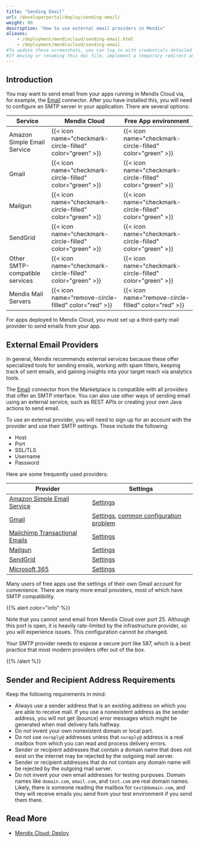 ```yaml
---
title: "Sending Email"
url: /developerportal/deploy/sending-email/
weight: 90
description: "How to use external email providers in Mendix"
aliases:
    - /deployment/mendixcloud/sending-email.html
    - /deployment/mendixcloud/sending-email
#To update these screenshots, you can log in with credentials detailed in How to Update Screenshots Using Team Apps.
#If moving or renaming this doc file, implement a temporary redirect and let the respective team know they should update the URL in the product. See Mapping to Products for more details.
---
```


## Introduction

You may want to send email from your apps running in Mendix Cloud via, for example, the [Email](/appstore/modules/email-connector/) connector. After you have installed this, you will need to configure an SMTP server in your application. There are several options:

| Service                        | Mendix Cloud                                              | Free App environment |
| ------------------------------ | --------------------------------------------------------- | -------------------- |
| Amazon Simple Email Service    | {{< icon name="checkmark-circle-filled" color="green" >}} | {{< icon name="checkmark-circle-filled" color="green" >}} |
| Gmail                          | {{< icon name="checkmark-circle-filled" color="green" >}} | {{< icon name="checkmark-circle-filled" color="green" >}} |
| Mailgun                        | {{< icon name="checkmark-circle-filled" color="green" >}} | {{< icon name="checkmark-circle-filled" color="green" >}} |
| SendGrid                       | {{< icon name="checkmark-circle-filled" color="green" >}} | {{< icon name="checkmark-circle-filled" color="green" >}} |
| Other SMTP-compatible services | {{< icon name="checkmark-circle-filled" color="green" >}} | {{< icon name="checkmark-circle-filled" color="green" >}} |
| Mendix Mail Servers            | {{< icon name="remove-circle-filled" color="red" >}}      | {{< icon name="remove-circle-filled" color="red" >}}      |

For apps deployed to Mendix Cloud, you must set up a third-party mail provider to send emails from your app.

## External Email Providers

In general, Mendix recommends external services because these offer specialized tools for sending emails, working with spam filters, keeping track of sent emails, and gaining insights into your target reach via analytics tools.

The [Email](/appstore/modules/email-connector/) connector from the Marketplace is compatible with all providers that offer an SMTP interface. You can also use other ways of sending email using an external service, such as REST APIs or creating your own Java actions to send email.

To use an external provider, you will need to sign up for an account with the provider and use their SMTP settings. These include the following:

* Host
* Port
* SSL/TLS
* Username
* Password

Here are some frequently used providers:

|Provider|Settings|
|---|---|
|[Amazon Simple Email Service](https://aws.amazon.com/ses/)|[Settings](https://docs.aws.amazon.com/ses/latest/DeveloperGuide/smtp-connect.html)|
|[Gmail](https://mail.google.com/)|[Settings](https://support.google.com/a/answer/176600?hl=en), [common configuration problem](https://stackoverflow.com/questions/20337040/gmail-smtp-debug-error-please-log-in-via-your-web-browser)|
|[Mailchimp Transactional Emails](https://mailchimp.com/features/transactional-email/)|[Settings](https://mailchimp.com/developer/transactional/docs/fundamentals/)|
|[Mailgun](https://mailgun.com/)|[Settings](https://documentation.mailgun.com/en/latest/quickstart-sending.html#send-with-smtp-or-api)|
|[SendGrid](https://sendgrid.com/)|[Settings](https://sendgrid.com/docs/ui/account-and-settings/mail/)|
|[Microsoft 365](https://www.office.com/)|[Settings](https://docs.microsoft.com/en-us/exchange/mail-flow-best-practices/how-to-set-up-a-multifunction-device-or-application-to-send-email-using-microsoft-365-or-office-365)|

Many users of free apps use the settings of their own Gmail account for convenience. There are many more email providers, most of which have SMTP compatibility.

{{% alert color="info" %}}

Note that you cannot send email from Mendix Cloud over port 25. Although this port is open, it is heavily rate-limited by the infrastructure provider, so you will experience issues. This configuration cannot be changed.

Your SMTP provider needs to expose a secure port like 587, which is a best practice that most modern providers offer out of the box.

{{% /alert %}}

## Sender and Recipient Address Requirements

Keep the following requirements in mind:

* Always use a sender address that is an existing address on which you are able to receive mail. If you use a nonexistent address as the sender address, you will not get (bounce) error messages which might be generated when mail delivery fails halfway.
* Do not invent your own nonexistent domain or local part.
* Do not use `noreply@` addresses unless that `noreply@` address is a real mailbox from which you can read and process delivery errors.
* Sender or recipient addresses that contain a domain name that does not exist on the internet may be rejected by the outgoing mail server.
* Sender or recipient addresses that do not contain any domain name will be rejected by the outgoing mail server.
* Do not invent your own email addresses for testing purposes. Domain names like `domain.com`, `email.com`, and `test.com` are real domain names. Likely, there is someone reading the mailbox for `test@domain.com`, and they will receive emails you send from your test environment if you send them there.

## Read More

* [Mendix Cloud: Deploy](/developerportal/deploy/mendix-cloud-deploy/)
